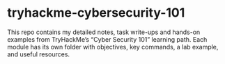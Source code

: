 # tryhackme-cybersecurity-101
This repo contains my detailed notes, task write-ups and hands-on examples from TryHackMe’s “Cyber Security 101” learning path. Each module has its own folder with objectives, key commands, a lab example, and useful resources.
